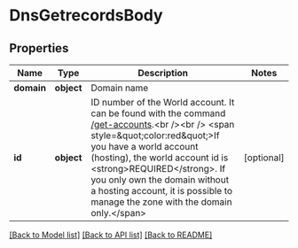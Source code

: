 # DnsGetrecordsBody

## Properties
Name | Type | Description | Notes
------------ | ------------- | ------------- | -------------
**domain** | **object** | Domain name  | 
**id** | **object** | ID number of the World account. It can be found with the command [/get-accounts](#operation/getAccounts).&lt;br /&gt;&lt;br /&gt; &lt;span style&#x3D;\&quot;color:red\&quot;&gt;If you have a world account (hosting), the world account id is &lt;strong&gt;REQUIRED&lt;/strong&gt;. If you only own the domain without a hosting account, it is possible to manage the zone with the domain only.&lt;/span&gt;  | [optional] 

[[Back to Model list]](../README.md#documentation-for-models) [[Back to API list]](../README.md#documentation-for-api-endpoints) [[Back to README]](../README.md)

